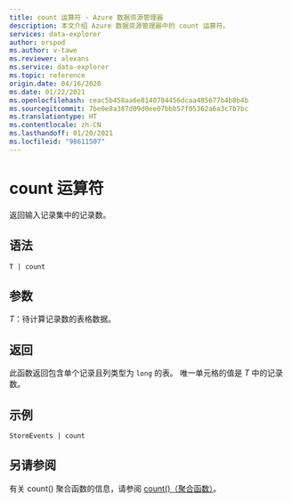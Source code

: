 ```yaml
---
title: count 运算符 - Azure 数据资源管理器
description: 本文介绍 Azure 数据资源管理器中的 count 运算符。
services: data-explorer
author: orspod
ms.author: v-tawe
ms.reviewer: alexans
ms.service: data-explorer
ms.topic: reference
origin.date: 04/16/2020
ms.date: 01/22/2021
ms.openlocfilehash: ceac5b458aa6e8140704456dcaa485677b4b8b4b
ms.sourcegitcommit: 7be0e8a387d09d0ee07bbb57f05362a6a3c7b7bc
ms.translationtype: HT
ms.contentlocale: zh-CN
ms.lasthandoff: 01/20/2021
ms.locfileid: "98611507"
---
```

# <a name="count-operator"></a>count 运算符

返回输入记录集中的记录数。

## <a name="syntax"></a>语法

`T | count`

## <a name="arguments"></a>参数

*T*：待计算记录数的表格数据。

## <a name="returns"></a>返回

此函数返回包含单个记录且列类型为 `long` 的表。 唯一单元格的值是 *T* 中的记录数。 

## <a name="example"></a>示例

<!-- csl: https://help.kusto.chinacloudapi.cn/Samples -->
```kusto
StormEvents | count
```

## <a name="see-also"></a>另请参阅

有关 count() 聚合函数的信息，请参阅 [count()（聚合函数）](count-aggfunction.md)。
